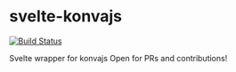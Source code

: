 # svelte-konvajs

[![Build Status](https://ci.patwie.com/api/badges/PatWie/svelte-konvajs/status.svg)](https://ci.patwie.com/PatWie/svelte-konvajs)

Svelte wrapper for konvajs Open for PRs and contributions!
